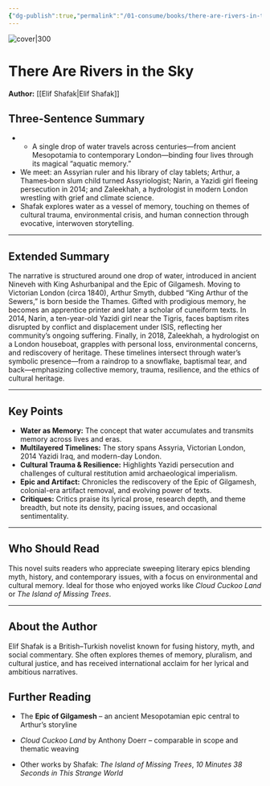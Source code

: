 ```yaml
---
{"dg-publish":true,"permalink":"/01-consume/books/there-are-rivers-in-the-sky/","title":"There Are Rivers in the Sky","tags":["family","identity","culture","cultural-heritage"]}
---
```



![cover|300](https://m.media-amazon.com/images/I/91MY7m-aiyL._SL1500_.jpg)

# There Are Rivers in the Sky
**Author:** [[Elif Shafak\|Elif Shafak]]

## Three-Sentence Summary
- - A single drop of water travels across centuries—from ancient Mesopotamia to contemporary London—binding four lives through its magical “aquatic memory.”
- We meet: an Assyrian ruler and his library of clay tablets; Arthur, a Thames‑born slum child turned Assyriologist; Narin, a Yazidi girl fleeing persecution in 2014; and Zaleekhah, a hydrologist in modern London wrestling with grief and climate science. 
- Shafak explores water as a vessel of memory, touching on themes of cultural trauma, environmental crisis, and human connection through evocative, interwoven storytelling. 
---

## Extended Summary
The narrative is structured around one drop of water, introduced in ancient Nineveh with King Ashurbanipal and the Epic of Gilgamesh. Moving to Victorian London (circa 1840), Arthur Smyth, dubbed “King Arthur of the Sewers,” is born beside the Thames. Gifted with prodigious memory, he becomes an apprentice printer and later a scholar of cuneiform texts. In 2014, Narin, a ten-year-old Yazidi girl near the Tigris, faces baptism rites disrupted by conflict and displacement under ISIS, reflecting her community’s ongoing suffering. Finally, in 2018, Zaleekhah, a hydrologist on a London houseboat, grapples with personal loss, environmental concerns, and rediscovery of heritage. These timelines intersect through water’s symbolic presence—from a raindrop to a snowflake, baptismal tear, and back—emphasizing collective memory, trauma, resilience, and the ethics of cultural heritage.

---

## Key Points
- **Water as Memory:** The concept that water accumulates and transmits memory across lives and eras.
- **Multilayered Timelines:** The story spans Assyria, Victorian London, 2014 Yazidi Iraq, and modern-day London.
- **Cultural Trauma & Resilience:** Highlights Yazidi persecution and challenges of cultural restitution amid archaeological imperialism.
- **Epic and Artifact:** Chronicles the rediscovery of the Epic of Gilgamesh, colonial-era artifact removal, and evolving power of texts. 
- **Critiques:** Critics praise its lyrical prose, research depth, and theme breadth, but note its density, pacing issues, and occasional sentimentality.

---

## Who Should Read
This novel suits readers who appreciate sweeping literary epics blending myth, history, and contemporary issues, with a focus on environmental and cultural memory. Ideal for those who enjoyed works like _Cloud Cuckoo Land_ or _The Island of Missing Trees_.

---

## About the Author

Elif Shafak is a British–Turkish novelist known for fusing history, myth, and social commentary. She often explores themes of memory, pluralism, and cultural justice, and has received international acclaim for her lyrical and ambitious narratives. 

## Further Reading
- The **Epic of Gilgamesh** – an ancient Mesopotamian epic central to Arthur’s storyline
    
- _Cloud Cuckoo Land_ by Anthony Doerr – comparable in scope and thematic weaving
    
- Other works by Shafak: _The Island of Missing Trees_, _10 Minutes 38 Seconds in This Strange World_